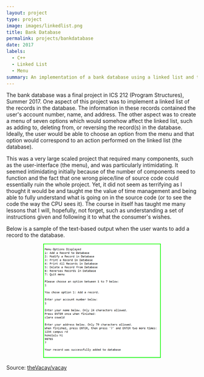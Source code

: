 ```yaml
---
layout: project
type: project
image: images/linkedlist.png
title: Bank Database
permalink: projects/bankdatabase
date: 2017
labels:
  - C++
  - Linked List
  - Menu
summary: An implementation of a bank database using a linked list and text-based user interface menu in C++ developed in ICS 212.
---
```


The bank database was a final project in ICS 212 (Program Structures), Summer 2017. One aspect of this project was to implement a linked list of the records in the database. The information in these records contained the user's account number, name, and address. The other aspect was to create a menu of seven options which would somehow affect the linked list, such as adding to, deleting from, or reversing the record(s) in the database. Ideally, the user would be able to choose an option from the menu and that option would correspond to an action performed on the linked list (the database). 

This was a very large scaled project that required many components, such as the user-interface (the menu), and was particularly intimidating. It seemed intimidating initially because of the number of components need to function and the fact that one wrong piece/line of source code could essentially ruin the whole project. Yet, it did not seem as terrifying as I thought it would be and taught me the value of time management and being able to fully understand what is going on in the source code (or to see the code the way the CPU sees it). The course in itself has taught me many lessons that I will, hopefully, not forget, such as understanding a set of instructions given and following it to what the consumer's wishes. 

Below is a sample of the text-based output when the user wants to add a record to the database. 

<p align="center">
  <img height="300" src="../images/bankdatabaseoutput.PNG"> 
</p>
 
Source: <a href="https://github.com/theVacay/vacay"><i class="large github icon"></i>theVacay/vacay</a>
